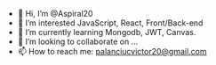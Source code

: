 - 👋 Hi, I’m @Aspiral20
- 👀 I’m interested JavaScript, React, Front/Back-end
- 🌱 I’m currently learning Mongodb, JWT, Canvas.
- 💞️ I’m looking to collaborate on ...
- 📫 How to reach me: palanciucvictor20@gmail.com

<!---
Aspiral20/Aspiral20 is a ✨ special ✨ repository because its `README.md` (this file) appears on your GitHub profile.
You can click the Preview link to take a look at your changes.
--->
